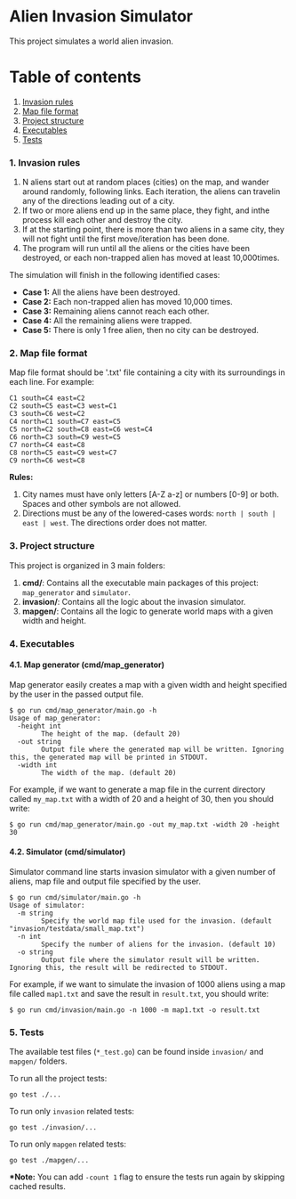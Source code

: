 # Alien Invasion Simulator

This project simulates a world alien invasion.

# Table of contents

1. [Invasion rules](#1-invasion-rules)
2. [Map file format](#2-map-file-format)
3. [Project structure](#3-project-structure)
4. [Executables](#4-executables)
5. [Tests](#5-tests)

### 1. Invasion rules

1. N ​aliens​ ​start​ ​out​ ​at​ ​random​ ​places (cities) ​on​ ​the​ ​map,​ ​and​ ​wander​ ​around​ ​randomly, following​ ​links.​ ​Each​ ​iteration,​ ​the​ ​aliens​ ​can​ ​travel​ ​in​ ​any​ ​of​ ​the​ ​directions leading​ ​out​ ​of​ ​a​ ​city.​
2. If two or more aliens end up in​ ​the​ ​same​ ​place,​ ​they​ ​fight,​ ​and​ ​in​ ​the​ ​process​ ​kill each​ ​other​ ​and​ ​destroy​ ​the​ ​city.​
3. If at the starting point, there is more than two aliens in a same city, they will not fight until the first move/iteration has been done.
4. The​ ​program​ ​will ​run​ ​until​ ​all​ ​the​ ​aliens or the cities​ ​have​ ​been destroyed,​ ​or​ ​each​ ​non-trapped alien​ ​has​ ​moved​ ​at​ ​least​ ​10,000​ ​times.

The simulation will finish in the following identified cases:

- **Case 1:** All the aliens have been destroyed.
- **Case 2:** Each non-trapped alien has moved 10,000 times.
- **Case 3:** Remaining aliens cannot reach each other.
- **Case 4:** All the remaining aliens were trapped.
- **Case 5:** There is only 1 free alien, then no city can be destroyed.

### 2. Map file format

Map file format should be '.txt' file containing a city with its surroundings in each line. For example:

```
C1 south=C4 east=C2
C2 south=C5 east=C3 west=C1
C3 south=C6 west=C2
C4 north=C1 south=C7 east=C5
C5 north=C2 south=C8 east=C6 west=C4
C6 north=C3 south=C9 west=C5
C7 north=C4 east=C8
C8 north=C5 east=C9 west=C7
C9 north=C6 west=C8
```

**Rules:**

1. City names must have only letters [A-Z a-z] or numbers [0-9] or both. Spaces and other symbols are not allowed.
2. Directions must be any of the lowered-cases words: `north | south | east | west`. The directions order does not matter.

### 3. Project structure

This project is organized in 3 main folders:

1. **cmd/**: Contains all the executable main packages of this project: `map_generator` and `simulator`.
2. **invasion/**: Contains all the logic about the invasion simulator.
3. **mapgen/**: Contains all the logic to generate world maps with a given width and height.

### 4. Executables

#### 4.1. Map generator (cmd/map_generator)

Map generator easily creates a map with a given width and height specified by the user in the passed output file.

```
$ go run cmd/map_generator/main.go -h
Usage of map_generator:
  -height int
        The height of the map. (default 20)
  -out string
        Output file where the generated map will be written. Ignoring this, the generated map will be printed in STDOUT.
  -width int
        The width of the map. (default 20)
```

For example, if we want to generate a map file in the current directory called `my_map.txt` with a width of 20 and a height of 30, then you should write:

```
$ go run cmd/map_generator/main.go -out my_map.txt -width 20 -height 30
```

#### 4.2. Simulator (cmd/simulator)

Simulator command line starts invasion simulator with a given number of aliens, map file and output file specified by the user.

```
$ go run cmd/simulator/main.go -h
Usage of simulator:
  -m string
        Specify the world map file used for the invasion. (default "invasion/testdata/small_map.txt")
  -n int
        Specify the number of aliens for the invasion. (default 10)
  -o string
        Output file where the simulator result will be written. Ignoring this, the result will be redirected to STDOUT.
```

For example, if we want to simulate the invasion of 1000 aliens using a map file called `map1.txt` and save the result in `result.txt`, you should write:

```
$ go run cmd/invasion/main.go -n 1000 -m map1.txt -o result.txt
```

### 5. Tests

The available test files (`*_test.go`) can be found inside `invasion/` and `mapgen/` folders.

To run all the project tests:

`go test ./...`

To run only `invasion` related tests:

`go test ./invasion/...`

To run only `mapgen` related tests:

`go test ./mapgen/...`

**\*Note:** You can add `-count 1` flag to ensure the tests run again by skipping cached results.

